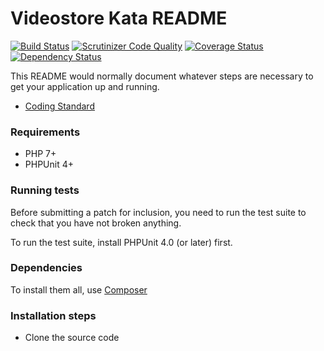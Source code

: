 # Videostore Kata README #

[![Build Status](https://api.travis-ci.org/jabad/videostore-kata.png?branch=master)](https://travis-ci.org/jabad/videostore-kata)
[![Scrutinizer Code Quality](https://scrutinizer-ci.com/g/jabad/videostore-kata/badges/quality-score.png?b=master)](https://scrutinizer-ci.com/g/jabad/videostore-kata/?branch=master)
[![Coverage Status](https://coveralls.io/repos/github/jabad/videostore-kata/badge.svg)](https://coveralls.io/github/jabad/videostore-kata)
[![Dependency Status](https://www.versioneye.com/user/projects/585659c4ad9aa20040cc37ff/badge.svg?style=flat-square)](https://www.versioneye.com/user/projects/585659c4ad9aa20040cc37ff)

This README would normally document whatever steps are necessary to get your application up and running.
 
* [Coding Standard](resources/docs/tech/coding-standard.md)

### Requirements ###

* PHP 7+
* PHPUnit 4+

### Running tests ###

Before submitting a patch for inclusion, you need to run the test suite to check that you have not broken anything.

To run the test suite, install PHPUnit 4.0 (or later) first.

### Dependencies ###

To install them all, use [Composer](https://getcomposer.org/)

### Installation steps ###

* Clone the source code